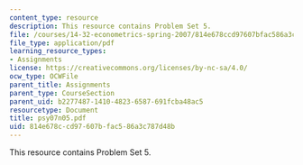 ```yaml
---
content_type: resource
description: This resource contains Problem Set 5.
file: /courses/14-32-econometrics-spring-2007/814e678ccd97607bfac586a3c787d48b_psy07n05.pdf
file_type: application/pdf
learning_resource_types:
- Assignments
license: https://creativecommons.org/licenses/by-nc-sa/4.0/
ocw_type: OCWFile
parent_title: Assignments
parent_type: CourseSection
parent_uid: b2277487-1410-4823-6587-691fcba48ac5
resourcetype: Document
title: psy07n05.pdf
uid: 814e678c-cd97-607b-fac5-86a3c787d48b
---
```

This resource contains Problem Set 5.